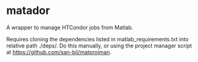 # matador
A wrapper to manage HTCondor jobs from Matlab.

Requires cloning the dependencies listed in matlab_requirements.txt into relative path ./deps/. Do this manually, or using the project manager script at https://github.com/san-bil/matprojman.

